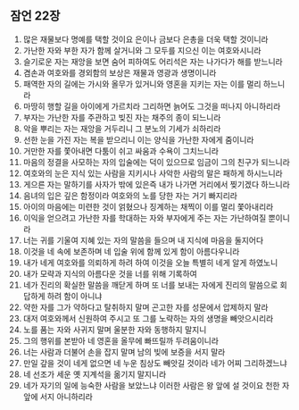 ## 잠언 22장

1. 많은 재물보다 명예를 택할 것이요 은이나 금보다 은총을 더욱 택할 것이니라
2. 가난한 자와 부한 자가 함께 살거니와 그 모두를 지으신 이는 여호와시니라
3. 슬기로운 자는 재앙을 보면 숨어 피하여도 어리석은 자는 나가다가 해를 받느니라
4. 겸손과 여호와를 경외함의 보상은 재물과 영광과 생명이니라
5. 패역한 자의 길에는 가시와 올무가 있거니와 영혼을 지키는 자는 이를 멀리 하느니라
6. 마땅히 행할 길을 아이에게 가르치라 그리하면 늙어도 그것을 떠나지 아니하리라
7. 부자는 가난한 자를 주관하고 빚진 자는 채주의 종이 되느니라
8. 악을 뿌리는 자는 재앙을 거두리니 그 분노의 기세가 쇠하리라
9. 선한 눈을 가진 자는 복을 받으리니 이는 양식을 가난한 자에게 줌이니라
10. 거만한 자를 쫓아내면 다툼이 쉬고 싸움과 수욕이 그치느니라
11. 마음의 정결을 사모하는 자의 입술에는 덕이 있으므로 임금이 그의 친구가 되느니라
12. 여호와의 눈은 지식 있는 사람을 지키시나 사악한 사람의 말은 패하게 하시느니라
13. 게으른 자는 말하기를 사자가 밖에 있은즉 내가 나가면 거리에서 찢기겠다 하느니라
14. 음녀의 입은 깊은 함정이라 여호와의 노를 당한 자는 거기 빠지리라
15. 아이의 마음에는 미련한 것이 얽혔으나 징계하는 채찍이 이를 멀리 쫓아내리라
16. 이익을 얻으려고 가난한 자를 학대하는 자와 부자에게 주는 자는 가난하여질 뿐이니라
17. 너는 귀를 기울여 지혜 있는 자의 말씀을 들으며 내 지식에 마음을 둘지어다
18. 이것을 네 속에 보존하며 네 입술 위에 함께 있게 함이 아름다우니라
19. 내가 네게 여호와를 의뢰하게 하려 하여 이것을 오늘 특별히 네게 알게 하였노니
20. 내가 모략과 지식의 아름다운 것을 너를 위해 기록하여
21. 네가 진리의 확실한 말씀을 깨닫게 하며 또 너를 보내는 자에게 진리의 말씀으로 회답하게 하려 함이 아니냐
22. 약한 자를 그가 약하다고 탈취하지 말며 곤고한 자를 성문에서 압제하지 말라
23. 대저 여호와께서 신원하여 주시고 또 그를 노략하는 자의 생명을 빼앗으시리라
24. 노를 품는 자와 사귀지 말며 울분한 자와 동행하지 말지니
25. 그의 행위를 본받아 네 영혼을 올무에 빠뜨릴까 두려움이니라
26. 너는 사람과 더불어 손을 잡지 말며 남의 빚에 보증을 서지 말라
27. 만일 갚을 것이 네게 없으면 네 누운 침상도 빼앗길 것이라 네가 어찌 그리하겠느냐
28. 네 선조가 세운 옛 지계석을 옮기지 말지니라
29. 네가 자기의 일에 능숙한 사람을 보았느냐 이러한 사람은 왕 앞에 설 것이요 천한 자 앞에 서지 아니하리라